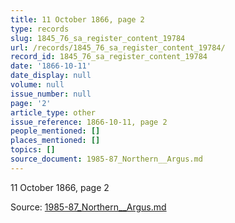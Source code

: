 ```yaml
---
title: 11 October 1866, page 2
type: records
slug: 1845_76_sa_register_content_19784
url: /records/1845_76_sa_register_content_19784/
record_id: 1845_76_sa_register_content_19784
date: '1866-10-11'
date_display: null
volume: null
issue_number: null
page: '2'
article_type: other
issue_reference: 1866-10-11, page 2
people_mentioned: []
places_mentioned: []
topics: []
source_document: 1985-87_Northern__Argus.md
---
```


11 October 1866, page 2

Source: [1985-87_Northern__Argus.md](/downloads/markdown/1985-87_Northern__Argus.md)
